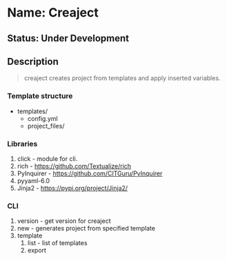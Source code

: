 # Name: Creaject
## Status: Under Development

## Description
> creaject creates project from templates and apply inserted variables.

### Template structure
- templates/
  - config.yml
  - project_files/

### Libraries
1. click - module for cli.
2. rich - https://github.com/Textualize/rich
3. PyInquirer - https://github.com/CITGuru/PyInquirer
4. pyyaml-6.0
5. Jinja2 - https://pypi.org/project/Jinja2/

### CLI
1. version - get version for creaject
2. new - generates project from specified template
3. template
   1. list - list of templates
   2. export <template name or empty>
   3. import <path to imported template directory> - imports template from remote or local dir 
5. validate <path> - validate template folder

### Workflow
1. Create a project with some additional setup and teardown.
2. specify info in variables and config.yml
3. validation in config.yml
4. must be shared context among all process creation

### CICD approach

### Useful links
1. https://pybit.es/articles/how-to-package-and-deploy-cli-apps/

### TODO list
2. Add tests.
3. Upgrade templates commands.
